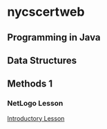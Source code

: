 # nycscertweb

## Programming in Java



## Data Structures



## Methods 1

### NetLogo Lesson
[Introductory Lesson](https://github.com/hunter-teacher-cert/work_csci70900-mlaks23/blob/master/meth1/05_netlogo.md)

